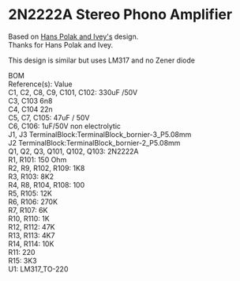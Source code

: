 2N2222A Stereo Phono Amplifier
=======
Based on [Hans Polak and Ivey's](https://www.diyaudio.com/community/threads/2n2222a-phono-preamp.158918/post-6392737) design. <br>
Thanks for Hans Polak and Ivey.

This design is similar but uses LM317 and no Zener diode

BOM <br>
Reference(s): Value <br>
C1, C2, C8, C9, C101, C102: 330uF /50V <br>
C3, C103	6n8 <br>
C4, C104	22n <br>
C5, C7, C105:	47uF / 50V <br>
C6, C106:	1uF/50V non electrolytic <br>
J1, J3	TerminalBlock:TerminalBlock_bornier-3_P5.08mm  <br>
J2	TerminalBlock:TerminalBlock_bornier-2_P5.08mm  <br>
Q1, Q2, Q3, Q101, Q102, Q103:	2N2222A <br>
R1, R101:	150 Ohm <br>
R2, R9, R102, R109:	1K8 <br>
R3, R103:	8K2 <br>
R4, R8, R104, R108:	100 <br>
R5, R105:	12K <br>
R6, R106:	270K <br>
R7, R107:	6K <br>
R10, R110:	1K <br>
R12, R112:	47K <br>
R13, R113:	4K7 <br>
R14, R114:	10K <br>
R11: 220 <br>
R15:	3K3  <br>
U1:	LM317_TO-220 <cr>



